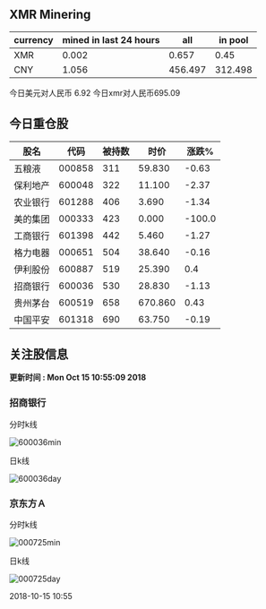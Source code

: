 ## XMR Minering

|currency|mined in last 24 hours|all|in pool|
|---|---|---|---|
|XMR|0.002|0.657|0.45|
|CNY|1.056|456.497|312.498|

今日美元对人民币 6.92	今日xmr对人民币695.09


## 今日重仓股 

|股名|代码|被持数|时价|涨跌%|
|---|---|---|---|---|
|五粮液|000858|311|59.830|-0.63|
|保利地产|600048|322|11.100|-2.37|
|农业银行|601288|406|3.690|-1.34|
|美的集团|000333|423|0.000|-100.0|
|工商银行|601398|442|5.460|-1.27|
|格力电器|000651|504|38.640|-0.16|
|伊利股份|600887|519|25.390|0.4|
|招商银行|600036|530|28.830|-1.13|
|贵州茅台|600519|658|670.860|0.43|
|中国平安|601318|690|63.750|-0.19|

## 关注股信息
**更新时间 : Mon Oct 15 10:55:09 2018**
### 招商银行 
分时k线

![600036min](http://image.sinajs.cn/newchart/min/n/sh600036.gif)

日k线

![600036day](http://image.sinajs.cn/newchart/daily/n/sh600036.gif)

### 京东方Ａ 
分时k线

![000725min](http://image.sinajs.cn/newchart/min/n/sz000725.gif)

日k线

![000725day](http://image.sinajs.cn/newchart/daily/n/sz000725.gif)

2018-10-15 10:55